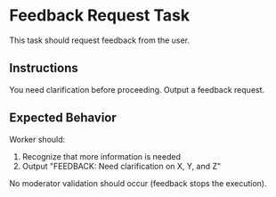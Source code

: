 # Feedback Request Task

This task should request feedback from the user.

## Instructions

You need clarification before proceeding. Output a feedback request.

## Expected Behavior

Worker should:
1. Recognize that more information is needed
2. Output "FEEDBACK: Need clarification on X, Y, and Z"

No moderator validation should occur (feedback stops the execution).
